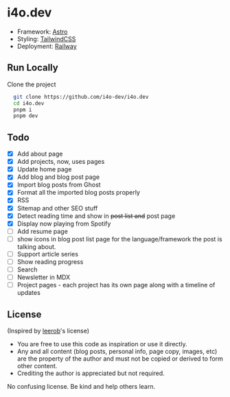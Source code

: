 # i4o.dev

-   Framework: [Astro](https://astro.build/)
-   Styling: [TailwindCSS](https://tailwindcss.com/)
-   Deployment: [Railway](https://vercel.com/)

## Run Locally

Clone the project

```bash
  git clone https://github.com/i4o-dev/i4o.dev
  cd i4o.dev
  pnpm i
  pnpm dev
```

## Todo

-   [x] Add about page
-   [x] Add projects, now, uses pages
-   [x] Update home page
-   [x] Add blog and blog post page
-   [x] Import blog posts from Ghost
-   [x] Format all the imported blog posts properly
-   [x] RSS
-   [x] Sitemap and other SEO stuff
-   [x] Detect reading time and show in <del>post list and</del> post page
-   [x] Display now playing from Spotify
-   [ ] Add resume page
-   [ ] show icons in blog post list page for the language/framework the post is talking about.
-   [ ] Support article series
-   [ ] Show reading progress
-   [ ] Search
-   [ ] Newsletter in MDX
-   [ ] Project pages - each project has its own page along with a timeline of updates

## License

(Inspired by [leerob](https://github.com/leerob/leerob.io/blob/main/LICENSE.txt)'s license)

-   You are free to use this code as inspiration or use it directly.
-   Any and all content (blog posts, personal info, page copy, images, etc) are the property of the author and must not be copied or derived to form other content.
-   Crediting the author is appreciated but not required.

No confusing license. Be kind and help others learn.
